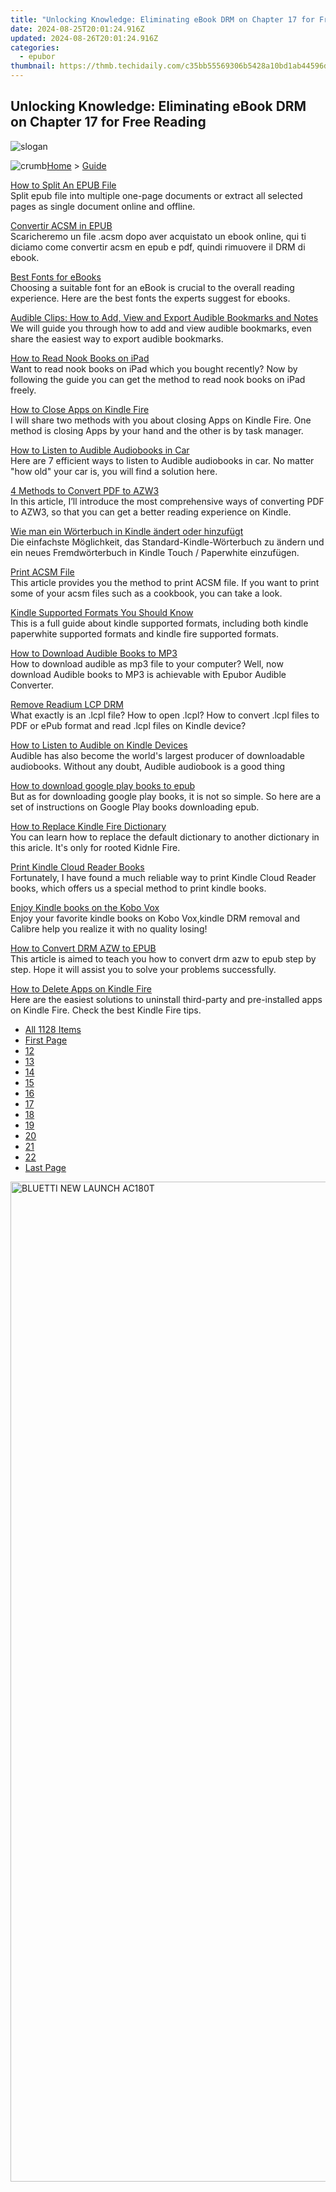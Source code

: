 ```yaml
---
title: "Unlocking Knowledge: Eliminating eBook DRM on Chapter 17 for Free Reading"
date: 2024-08-25T20:01:24.916Z
updated: 2024-08-26T20:01:24.916Z
categories:
  - epubor
thumbnail: https://thmb.techidaily.com/c35bb55569306b5428a10bd1ab44596d5c722993db7a19d5db6d527a1da8e1b4.png
---
```


## Unlocking Knowledge: Eliminating eBook DRM on Chapter 17 for Free Reading

![slogan](http://www.epubor.com/images/guide-banner-word.png)

![crumb](http://www.epubor.com/images/ol_home.png)[Home](https://tools.techidaily.com/epubor/products/) \> [Guide](https://tools.techidaily.com/epubor/products/)

[How to Split An EPUB File](https://tools.techidaily.com/epubor/products/)  
 Split epub file into multiple one-page documents or extract all selected pages as single document online and offline. 

[Convertir ACSM in EPUB](https://tools.techidaily.com/epubor/products/)  
 Scaricheremo un file .acsm dopo aver acquistato un ebook online, qui ti diciamo come convertir acsm en epub e pdf, quindi rimuovere il DRM di ebook.

[Best Fonts for eBooks](https://tools.techidaily.com/epubor/products/)  
 Choosing a suitable font for an eBook is crucial to the overall reading experience. Here are the best fonts the experts suggest for ebooks.

[Audible Clips: How to Add, View and Export Audible Bookmarks and Notes](https://tools.techidaily.com/epubor/products/)  
 We will guide you through how to add and view audible bookmarks, even share the easiest way to export audible bookmarks.

[How to Read Nook Books on iPad](https://tools.techidaily.com/epubor/products/)  
 Want to read nook books on iPad which you bought recently? Now by following the guide you can get the method to read nook books on iPad freely.

[How to Close Apps on Kindle Fire](https://tools.techidaily.com/epubor/products/)  
 I will share two methods with you about closing Apps on Kindle Fire. One method is closing Apps by your hand and the other is by task manager. 

[How to Listen to Audible Audiobooks in Car](https://tools.techidaily.com/epubor/products/)  
 Here are 7 efficient ways to listen to Audible audiobooks in car. No matter "how old" your car is, you will find a solution here.

[4 Methods to Convert PDF to AZW3](https://tools.techidaily.com/epubor/products/)  
 In this article, I’ll introduce the most comprehensive ways of converting PDF to AZW3, so that you can get a better reading experience on Kindle.

[Wie man ein Wörterbuch in Kindle ändert oder hinzufügt](https://tools.techidaily.com/epubor/products/)  
 Die einfachste Möglichkeit, das Standard-Kindle-Wörterbuch zu ändern und ein neues Fremdwörterbuch in Kindle Touch / Paperwhite einzufügen.

[Print ACSM File](https://tools.techidaily.com/epubor/products/)  
 This article provides you the method to print ACSM file. If you want to print some of your acsm files such as a cookbook, you can take a look.

[Kindle Supported Formats You Should Know](https://tools.techidaily.com/epubor/products/)  
 This is a full guide about kindle supported formats, including both kindle paperwhite supported formats and kindle fire supported formats.

[How to Download Audible Books to MP3](https://tools.techidaily.com/epubor/products/)  
 How to download audible as mp3 file to your computer? Well, now download Audible books to MP3 is achievable with Epubor Audible Converter.

[Remove Readium LCP DRM](https://tools.techidaily.com/epubor/products/)  
 What exactly is an .lcpl file? How to open .lcpl? How to convert .lcpl files to PDF or ePub format and read .lcpl files on Kindle device?

[How to Listen to Audible on Kindle Devices](https://tools.techidaily.com/epubor/products/)  
 Audible has also become the world's largest producer of downloadable audiobooks. Without any doubt, Audible audiobook is a good thing

[How to download google play books to epub](https://tools.techidaily.com/epubor/products/)  
 But as for downloading google play books, it is not so simple. So here are a set of instructions on Google Play books downloading epub.

[How to Replace Kindle Fire Dictionary](https://tools.techidaily.com/epubor/products/)  
 You can learn how to replace the default dictionary to another dictionary in this aricle. It's only for rooted Kidnle Fire.

[Print Kindle Cloud Reader Books](https://tools.techidaily.com/epubor/reader/)  
 Fortunately, I have found a much reliable way to print Kindle Cloud Reader books, which offers us a special method to print kindle books.

[Enjoy Kindle books on the Kobo Vox](https://tools.techidaily.com/epubor/products/)  
 Enjoy your favorite kindle books on Kobo Vox,kindle DRM removal and Calibre help you realize it with no quality losing!

[How to Convert DRM AZW to EPUB](https://tools.techidaily.com/epubor/products/)  
 This article is aimed to teach you how to convert drm azw to epub step by step. Hope it will assist you to solve your problems successfully.

[How to Delete Apps on Kindle Fire](https://tools.techidaily.com/epubor/products/)  
 Here are the easiest solutions to uninstall third-party and pre-installed apps on Kindle Fire. Check the best Kindle Fire tips.

* [All 1128 Items](https://tools.techidaily.com/epubor/products/)
* [First Page](https://tools.techidaily.com/epubor/products/)
* [12](https://tools.techidaily.com/epubor/products/)
* [13](https://tools.techidaily.com/epubor/products/)
* [14](https://tools.techidaily.com/epubor/products/)
* [15](https://tools.techidaily.com/epubor/products/)
* [16](https://tools.techidaily.com/epubor/products/)
* [17](https://tools.techidaily.com/epubor/products/)
* [18](https://tools.techidaily.com/epubor/products/)
* [19](https://tools.techidaily.com/epubor/products/)
* [20](https://tools.techidaily.com/epubor/products/)
* [21](https://tools.techidaily.com/epubor/products/)
* [22](https://tools.techidaily.com/epubor/products/)
* [Last Page](https://tools.techidaily.com/epubor/products/)

<ins class="adsbygoogle"
     style="display:block"
     data-ad-format="autorelaxed"
     data-ad-client="ca-pub-7571918770474297"
     data-ad-slot="1223367746"></ins>



<ins class="adsbygoogle"
     style="display:block"
     data-ad-client="ca-pub-7571918770474297"
     data-ad-slot="8358498916"
     data-ad-format="auto"
     data-full-width-responsive="true"></ins>

<!-- affiliate ads begin -->
<a href="https://bluettieu.pxf.io/c/5597632/2042323/17091" target="_top" id="2042323"><img src="//a.impactradius-go.com/display-ad/17091-2042323" border="0" alt="BLUETTI NEW LAUNCH AC180T" width="3840" height="1600"/></a><img height="0" width="0" src="https://imp.pxf.io/i/5597632/2042323/17091" style="position:absolute;visibility:hidden;" border="0" />
<!-- affiliate ads end -->

